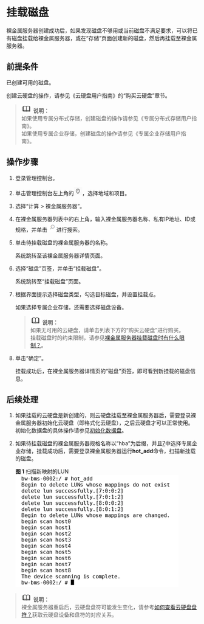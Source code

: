 # 挂载磁盘<a name="zh-cn_topic_0053537012"></a>

裸金属服务器创建成功后，如果发现磁盘不够用或当前磁盘不满足要求，可以将已有磁盘挂载给裸金属服务器，或在“存储”页面创建新的磁盘，然后再挂载至裸金属服务器。

## 前提条件<a name="section1097071251915"></a>

已创建可用的磁盘。

创建云硬盘的操作，请参见《云硬盘用户指南》的“购买云硬盘”章节。

>![](public_sys-resources/icon-note.gif) **说明：**   
>如果使用专属分布式存储，创建磁盘的操作请参见《专属分布式存储用户指南》。  
>如果使用专属企业存储，创建磁盘的操作请参见《专属企业存储用户指南》。  

## 操作步骤<a name="section52421843111514"></a>

1.  登录管理控制台。
2.  单击管理控制台左上角的![](figures/icon-region.png)，选择地域和项目。
3.  选择“计算 \> 裸金属服务器”。
4.  在裸金属服务器列表中的右上角，输入裸金属服务器名称、私有IP地址、ID或规格，并单击![](figures/icon-search.png)进行搜索。
5.  单击待挂载磁盘的裸金属服务器的名称。

    系统跳转至该裸金属服务器详情页面。

6.  选择“磁盘”页签，并单击“挂载磁盘”。

    系统跳转至“挂载磁盘”页面。

7.  <a name="li265213223205"></a>根据界面提示选择磁盘类型，勾选目标磁盘，并设置挂载点。

    如果选择专属企业存储，还需要选择磁盘设备。

    >![](public_sys-resources/icon-note.gif) **说明：**   
    >如果无可用的云硬盘，请单击列表下方的“购买云硬盘”进行购买。  
    >挂载磁盘时的约束限制，请参见[裸金属服务器挂载磁盘时有什么限制？](http://support.huaweicloud.com/faq-bms/bms_faq_0044.html)。  

8.  单击“确定”。

    挂载成功后，在裸金属服务器详情页的“磁盘”页签，即可看到新挂载的磁盘信息。


## 后续处理<a name="section17992207183914"></a>

1.  如果挂载的云硬盘是新创建的，则云硬盘挂载至裸金属服务器后，需要登录裸金属服务器初始化云硬盘（即格式化云硬盘），之后云硬盘才可以正常使用。初始化数据盘的具体操作请参见[初始化数据盘](https://support.huaweicloud.com/qs-bms/bms_01_0019.html)。
2.  如果待挂载磁盘的裸金属服务器规格名称以“hba”为后缀，并且[7](#li265213223205)中选择专属企业存储，挂载成功后，需要登录裸金属服务器运行**hot\_add**命令，扫描新挂载的磁盘。

    **图 1**  扫描新映射的LUN<a name="fig138551763465"></a>  
    ![](figures/扫描新映射的LUN.png "扫描新映射的LUN")


>![](public_sys-resources/icon-note.gif) **说明：**   
>裸金属服务器重启后，云硬盘盘符可能发生变化，请参考[如何查看云硬盘盘符？](http://support.huaweicloud.com/faq-bms/bms_faq_0045.html)获取云硬盘设备和盘符的对应关系。  

